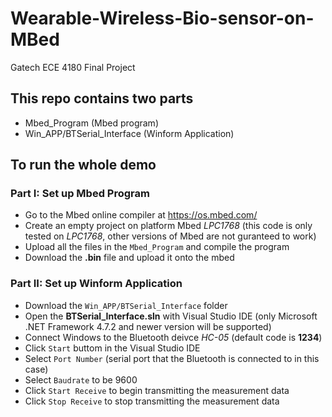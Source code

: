 # Wearable-Wireless-Bio-sensor-on-MBed
Gatech ECE 4180 Final Project

## This repo contains two parts

* Mbed_Program (Mbed program)  
* Win_APP/BTSerial_Interface (Winform Application)


## To run the whole demo

### Part I: Set up Mbed Program
* Go to the Mbed online compiler at https://os.mbed.com/  
* Create an empty project on platform Mbed *LPC1768*  (this code is only tested on *LPC1768*, other versions of Mbed are not guranteed to work)  
* Upload all the files in the ``` Mbed_Program ``` and compile the program  
* Download the **.bin** file and upload it onto the mbed  

### Part II: Set up Winform Application
* Download the ``` Win_APP/BTSerial_Interface ``` folder
* Open the **BTSerial_Interface.sln** with Visual Studio IDE (only Microsoft .NET Framework 4.7.2 and newer version will be supported)  
* Connect Windows to the Bluetooth deivce *HC-05* (default code is **1234**)  
* Click ``` Start ``` buttom in the Visual Studio IDE  
* Select ``` Port Number ``` (serial port that the Bluetooth is connected to in this case)  
* Select ``` Baudrate ``` to be 9600
* Click ``` Start Receive ``` to begin transmitting the measurement data
* Click ``` Stop Receive ``` to stop transmitting the measurement data
